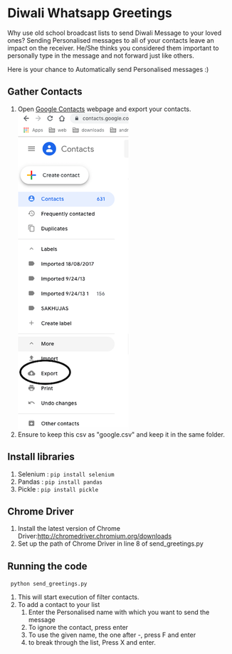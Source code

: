 # Diwali Whatsapp Greetings
Why use old school broadcast lists to send Diwali Message to your loved ones?
Sending Personalised messages to all of your contacts leave an impact on the receiver. He/She thinks you considered them important to personally type in the message and not forward just like others.

Here is your chance to Automatically send Personalised messages :) 

## Gather Contacts
1) Open [Google Contacts](https://contacts.google.com "G contacts") webpage and export your contacts.
![Alt text](/imgs/gcontacts.png)
2) Ensure to keep this csv as "google.csv" and keep it in the same folder.

## Install libraries
1) Selenium : ``pip install selenium ``
2) Pandas : ``pip install pandas``
3) Pickle : ``pip install pickle``

## Chrome Driver
1) Install the latest version of Chrome Driver:http://chromedriver.chromium.org/downloads
2) Set up the path of Chrome Driver in line 8 of send_greetings.py

## Running the code

`` python send_greetings.py``
1) This will start execution of filter contacts.
2) To add a contact to your list
    1. Enter the Personalised name with which you want to send the message
    2. To ignore the contact, press enter
    3. To use the given name, the one after -, press F and enter
    4. to break through the list, Press X and enter.
